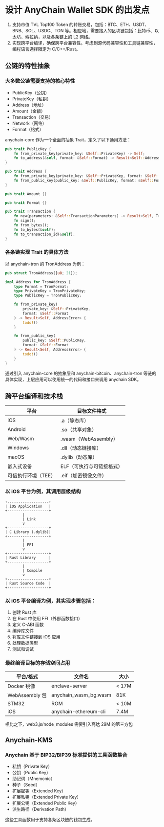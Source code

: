 # 设计 AnyChain Wallet SDK 的出发点

1. 支持市值 TVL Top100 Token 的转账交易，包括：BTC、ETH、USDT、BNB、SOL、USDC、TON 等。相应地，需要接入的区块链包括：比特币、以太坊、索拉纳，以及各条链上的 L2 网络。
2. 实现跨平台编译，确保跨平台兼容性。考虑到源代码兼容性和工具链兼容性，编程语言选择限定为 C/C++/Rust。

## 公链的特性抽象

### 大多数公链需要支持的核心特性

- PublicKey（公钥）
- PrivateKey（私钥）
- Address（地址）
- Amount（金额）
- Transaction（交易）
- Network（网络）
- Format（格式）

anychain-core 作为一个全面的抽象 Trait，定义了以下通用方法：

```rust
pub trait PublicKey {
    fn from_private_key(private_key: &Self::PrivateKey) -> Self;
    fn to_address(&self, format: &Self::Format) -> Result<Self::Address, AddressError>;
}

pub trait Address {
    fn from_private_key(private_key: &Self::PrivateKey, format: &Self::Format) -> Result<Self, AddressError>;
    fn from_public_key(public_key: &Self::PublicKey, format: &Self::Format) -> Result<Self, AddressError>;
}

pub trait Amount {}

pub trait Format {}

pub trait Transaction {
    fn new(parameters: &Self::TransactionParameters) -> Result<Self, TransactionError>;
    fn sign();
    fn from_bytes();
    fn to_bytes(&self);
    fn to_transaction_id(&self);
}
```

### 各条链实现 Trait 的具体方法

以 anychain-tron 的 TronAddress 为例：

```rust
pub struct TronAddress([u8; 21]);

impl Address for TronAddress {
    type Format = TronFormat;
    type PrivateKey = TronPrivateKey;
    type PublicKey = TronPublicKey;

    fn from_private_key(
        private_key: &Self::PrivateKey, 
        format: &Self::Format
    ) -> Result<Self, AddressError> {
        todo!()
    }

    fn from_public_key(
        public_key: &Self::PublicKey, 
        format: &Self::Format
    ) -> Result<Self, AddressError> {
        todo!()
    }
}
```

通过引入 anychain-core 的抽象层和 anychain-bitcoin、anychain-tron 等链的具体实现，上层应用可以使用统一的代码和接口来调用 anychain SDK。

## 跨平台编译和技术栈

| 平台 | 目标文件格式 |
| --- | --- |
| iOS | .a（静态库） |
| Android | .so（共享对象） |
| Web/Wasm | .wasm（WebAssembly） |
| Windows | .dll（动态链接库） |
| macOS | .dylib（动态库） |
| 嵌入式设备 | ELF（可执行与可链接格式） |
| 可信执行环境（TEE） | .eif（加密镜像文件） |

### 以 iOS 平台为例，其调用层级结构

```
+-------------------+
| iOS Application   |
+-------------------+
        |
        | Link
        v
+-------------------+
| C Library (.dylib)|
+-------------------+
        |
        | FFI
        v
+-------------------+
| Rust Library      |
+-------------------+
        |
        | Compile
        v
+-------------------+
| Rust Source Code  |
+-------------------+
```

### 以 iOS 平台编译为例，其实现步骤包括：

1. 创建 Rust 库
2. 在 Rust 中使用 FFI（外部函数接口）
3. 定义 C-ABI 函数
4. 编译库文件
5. 将库文件链接到 iOS 应用
6. 处理数据类型
7. 测试和调试

### 最终编译目标的存储空间占用

| **平台/格式** | **文件名** | **大小** |
| --- | --- | --- |
| Docker 镜像 | enclave-server | < 17M |
| WebAssembly 包 | anychain_wasm_bg.wasm | 81K |
| STM32 | ROM | < 10M |
| iOS | anychain-ethereum-cli | 7.4M |

相比之下，web3.js/node_modules 需要引入高达 29M 的第三方包

## Anychain-KMS

### Anychain 基于 BIP32/BIP39 标准提供的工具函数集合

- 私钥（Private Key）
- 公钥（Public Key）
- 助记词（Mnemonic）
- 种子（Seed）
- 扩展密钥（Extended Key）
- 扩展私钥（Extended Private Key）
- 扩展公钥（Extended Public Key）
- 派生路径（Derivation Path）

这些工具函数用于支持各条区块链的钱包生成。